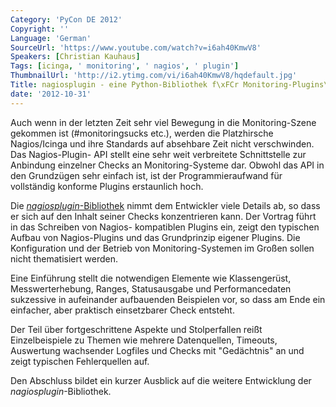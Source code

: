 ```yaml
---
Category: 'PyCon DE 2012'
Copyright: ''
Language: 'German'
SourceUrl: 'https://www.youtube.com/watch?v=i6ah40KmwV8'
Speakers: [Christian Kauhaus]
Tags: [icinga, ' monitoring', ' nagios', ' plugin']
ThumbnailUrl: 'http://i2.ytimg.com/vi/i6ah40KmwV8/hqdefault.jpg'
Title: nagiosplugin - eine Python-Bibliothek f\xFCr Monitoring-Plugins\
date: '2012-10-31'
---
```

Auch wenn in der letzten Zeit sehr viel Bewegung in die Monitoring-Szene
gekommen ist (#monitoringsucks etc.), werden die Platzhirsche Nagios/Icinga
und ihre Standards auf absehbare Zeit nicht verschwinden. Das Nagios-Plugin-
API stellt eine sehr weit verbreitete Schnittstelle zur Anbindung einzelner
Checks an Monitoring-Systeme dar. Obwohl das API in den Grundzügen sehr
einfach ist, ist der Programmieraufwand für vollständig konforme Plugins
erstaunlich hoch.

Die [_nagiosplugin_-Bibliothek](http://pypi.python.org/pypi/nagiosplugin/)
nimmt dem Entwickler viele Details ab, so dass er sich auf den Inhalt seiner
Checks konzentrieren kann. Der Vortrag führt in das Schreiben von Nagios-
kompatiblen Plugins ein, zeigt den typischen Aufbau von Nagios-Plugins und das
Grundprinzip eigener Plugins. Die Konfiguration und der Betrieb von
Monitoring-Systemen im Großen sollen nicht thematisiert werden.

Eine Einführung stellt die notwendigen Elemente wie Klassengerüst,
Messwerterhebung, Ranges, Statusausgabe und Performancedaten sukzessive in
aufeinander aufbauenden Beispielen vor, so dass am Ende ein einfacher, aber
praktisch einsetzbarer Check entsteht.

Der Teil über fortgeschrittene Aspekte und Stolperfallen reißt Einzelbeispiele
zu Themen wie mehrere Datenquellen, Timeouts, Auswertung wachsender Logfiles
und Checks mit "Gedächtnis" an und zeigt typischen Fehlerquellen auf.

Den Abschluss bildet ein kurzer Ausblick auf die weitere Entwicklung der
_nagiosplugin_-Bibliothek.

